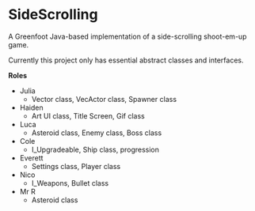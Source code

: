# SideScrolling
A Greenfoot Java-based implementation of a side-scrolling shoot-em-up game.

Currently this project only has essential abstract classes and interfaces.

**Roles**

- Julia   
  - Vector class, VecActor class, Spawner class
- Haiden  
  - Art UI class, Title Screen, Gif class
- Luca    
  - Asteroid class, Enemy class, Boss class
- Cole    
  - I_Upgradeable,  Ship class, progression
- Everett 
  - Settings class, Player class
- Nico 
  - I_Weapons, Bullet class
- Mr R 
  - Asteroid class

